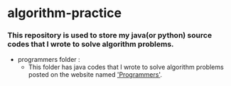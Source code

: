 # algorithm-practice  
### This repository is used to store my java(or python) source codes that I wrote to solve algorithm problems.

* programmers folder :
  - This folder has java codes that I wrote to solve algorithm problems posted on the website named ['Programmers'](https://programmers.co.kr/learn/challenges).
